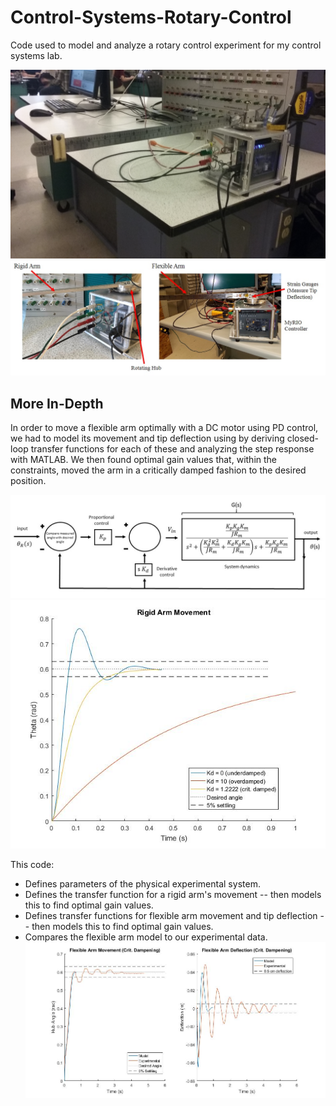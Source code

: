 # Control-Systems-Rotary-Control
Code used to model and analyze a rotary control experiment for my control systems lab.

![Alt text](/FlexibleArmApparatus.jpg?raw=true "Flexible Arm Apparatus")
![Alt text](/experimental_setup.jpg?raw=true "Experimental Setup")


More In-Depth
------

In order to move a flexible arm optimally with a DC motor using PD control, we had to model its movement and tip deflection using by deriving closed-loop transfer functions for each of these and analyzing the step response with MATLAB. We then found optimal gain values that, within the constraints, moved the arm in a critically damped fashion to the desired position.

![Alt text](/Control_diagram.jpg?raw=true "Control Block Diagram")
![Alt text](/rigidKd.jpg?raw=true "Model Dampening Comparison")

This code:
* Defines parameters of the physical experimental system.
* Defines the transfer function for a rigid arm's movement -- then models this to find optimal gain values.
* Defines transfer functions for flexible arm movement and tip deflection -- then models this to find optimal gain values.
* Compares the flexible arm model to our experimental data.
![Alt text](/comparison.jpg?raw=true "Model-Experiment Comparison")
